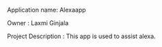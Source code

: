 Application name: Alexaapp

Owner : Laxmi Ginjala

Project Description : This app is used to assist alexa.
 
